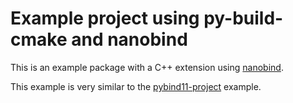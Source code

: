 # Example project using py-build-cmake and nanobind

This is an example package with a C++ extension using
[nanobind](https://github.com/wjakob/nanobind).

This example is very similar to the [pybind11-project](../pybind11-project/)
example.
